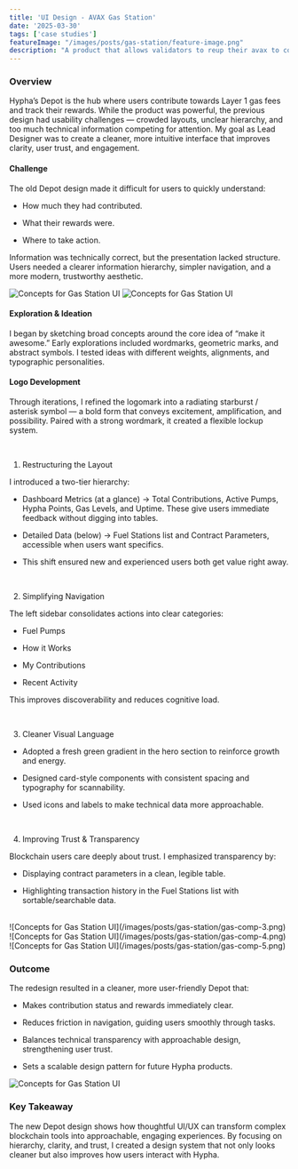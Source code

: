```yaml
---
title: 'UI Design - AVAX Gas Station'
date: '2025-03-30'
tags: ['case studies']
featureImage: "/images/posts/gas-station/feature-image.png"
description: "A product that allows validators to reup their avax to continue to work for the Layer 1 they are validating."
---
```


### Overview

Hypha’s Depot is the hub where users contribute towards Layer 1 gas fees and track their rewards. While the product was powerful, the previous design had usability challenges — crowded layouts, unclear hierarchy, and too much technical information competing for attention. My goal as Lead Designer was to create a cleaner, more intuitive interface that improves clarity, user trust, and engagement.

#### Challenge

The old Depot design made it difficult for users to quickly understand:

- How much they had contributed.

- What their rewards were.

- Where to take action.

Information was technically correct, but the presentation lacked structure. Users needed a clearer information hierarchy, simpler navigation, and a more modern, trustworthy aesthetic.

![Concepts for Gas Station UI](/images/posts/gas-station/gas-comp-1.jpg)
![Concepts for Gas Station UI](/images/posts/gas-station/gas-comp-2.jpg)



#### Exploration & Ideation

I began by sketching broad concepts around the core idea of “make it awesome.” Early explorations included wordmarks, geometric marks, and abstract symbols. I tested ideas with different weights, alignments, and typographic personalities.


#### Logo Development

Through iterations, I refined the logomark into a radiating starburst / asterisk symbol — a bold form that conveys excitement, amplification, and possibility. Paired with a strong wordmark, it created a flexible lockup system.

</br>

1. Restructuring the Layout

I introduced a two-tier hierarchy:

- Dashboard Metrics (at a glance) → Total Contributions, Active Pumps, Hypha Points, Gas Levels, and Uptime. These give users immediate feedback without digging into tables.

- Detailed Data (below) → Fuel Stations list and Contract Parameters, accessible when users want specifics.

- This shift ensured new and experienced users both get value right away.

</br>

2. Simplifying Navigation

The left sidebar consolidates actions into clear categories:

- Fuel Pumps

- How it Works

- My Contributions

- Recent Activity

This improves discoverability and reduces cognitive load.

</br>

3. Cleaner Visual Language

- Adopted a fresh green gradient in the hero section to reinforce growth and energy.

- Designed card-style components with consistent spacing and typography for scannability.

- Used icons and labels to make technical data more approachable.


</br>

4. Improving Trust & Transparency

Blockchain users care deeply about trust. I emphasized transparency by:

- Displaying contract parameters in a clean, legible table.

- Highlighting transaction history in the Fuel Stations list with sortable/searchable data.
</br>
![Concepts for Gas Station UI](/images/posts/gas-station/gas-comp-3.png)
![Concepts for Gas Station UI](/images/posts/gas-station/gas-comp-4.png)
![Concepts for Gas Station UI](/images/posts/gas-station/gas-comp-5.png)

### Outcome

The redesign resulted in a cleaner, more user-friendly Depot that:

- Makes contribution status and rewards immediately clear.

- Reduces friction in navigation, guiding users smoothly through tasks.

- Balances technical transparency with approachable design, strengthening user trust.

- Sets a scalable design pattern for future Hypha products.

![Concepts for Gas Station UI](/images/posts/gas-station/gas-comp-3.jpg)

### Key Takeaway

The new Depot design shows how thoughtful UI/UX can transform complex blockchain tools into approachable, engaging experiences. By focusing on hierarchy, clarity, and trust, I created a design system that not only looks cleaner but also improves how users interact with Hypha.